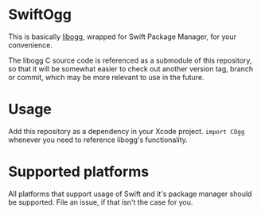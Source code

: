 # SwiftOgg

This is basically [libogg](https://github.com/xiph/ogg), wrapped for Swift Package Manager, for your convenience.

The libogg C source code is referenced as a submodule of this repository, so that it will be somewhat easier to check out another version tag, branch or commit, which may be more relevant to use in the future.

# Usage

Add this repository as a dependency in your Xcode project. 
`import COgg` whenever you need to reference libogg's functionality.

# Supported platforms

All platforms that support usage of Swift and it's package manager should be supported. File an issue, if that isn't the case for you.
